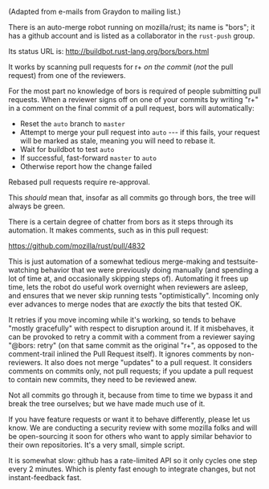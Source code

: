 (Adapted from e-mails from Graydon to mailing list.)

There is an auto-merge robot running on mozilla/rust; its name is "bors";
it has a github account and is listed as a collaborator in the `rust-push` group.

Its status URL is: http://buildbot.rust-lang.org/bors/bors.html

It works by scanning pull requests for r+ _on the commit_ (*not* the pull request)
from one of the reviewers.

For the most part no knowledge of bors is required of people submitting pull
requests.  When a reviewer signs off on one of your commits by writing "r+" 
in a comment on the final commit of a pull request, bors will automatically:

  - Reset the `auto` branch to `master`
  - Attempt to merge your pull request into `auto` --- if this fails, your request will be marked as stale, meaning you will need to rebase it.
  - Wait for buildbot to test `auto`
  - If successful, fast-forward `master` to `auto`
  - Otherwise report how the change failed

Rebased pull requests require re-approval.

This _should_ mean that, insofar as all commits go through bors, the tree
will always be green.

There is a certain degree of chatter from bors as it steps through its automation.
It makes comments, such as in this pull request:

  https://github.com/mozilla/rust/pull/4832

This is just automation of a somewhat tedious merge-making and
testsuite-watching behavior that we were previously doing manually (and
spending a lot of time at, and occasionally skipping steps of).
Automating it frees up time, lets the robot do useful work overnight
when reviewers are asleep, and ensures that we never skip running tests
"optimistically". Incoming only ever advances to merge nodes that are
_exactly_ the bits that tested OK.

It retries if you move incoming while it's working, so tends to behave
"mostly gracefully" with respect to disruption around it. If it
misbehaves, it can be provoked to retry a commit with a comment from a
reviewer saying "@bors: retry" (on that same commit as the original "r+", as
opposed to the comment-trail inlined the Pull Request itself).
It ignores comments by non-reviewers. It
also does not merge "updates" to a pull request. It considers comments on
commits only, not pull requests; if you update a pull request to contain new
commits, they need to be reviewed anew.

Not all commits go through it, because from time to time
we bypass it and break the tree ourselves; but we have made much use of it.

If you have feature requests or want it to behave differently, please
let us know.  We are conducting a security review with some
mozilla folks and will be open-sourcing it soon for others who want to apply
similar behavior to their own repositories. It's a very small, simple
script.

It is somewhat slow: github has a rate-limited API so it only cycles one step every 2
minutes. Which is plenty fast enough to integrate changes, but not
instant-feedback fast.